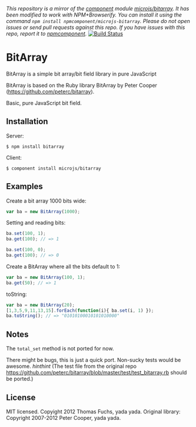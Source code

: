 *This repository is a mirror of the [component](http://component.io) module [microjs/bitarray](http://github.com/microjs/bitarray). It has been modified to work with NPM+Browserify. You can install it using the command `npm install npmcomponent/microjs-bitarray`. Please do not open issues or send pull requests against this repo. If you have issues with this repo, report it to [npmcomponent](https://github.com/airportyh/npmcomponent).*
[![Build Status](https://secure.travis-ci.org/microjs/bitarray.png?branch=master)](https://travis-ci.org/microjs/bitarray)
# BitArray

BitArray is a simple bit array/bit field library in pure JavaScript

BitArray is based on the Ruby library BitArray by Peter Cooper (https://github.com/peterc/bitarray).

Basic, pure JavaScript bit field.

## Installation

Server:

    $ npm install bitarray

Client:

    $ component install microjs/bitarray

## Examples

Create a bit array 1000 bits wide:

```javascript
var ba = new BitArray(1000);
```

Setting and reading bits:

```javascript
ba.set(100, 1);
ba.get(100); // => 1

ba.set(100, 0);
ba.get(100); // => 0
```

Create a BitArray where all the bits default to 1:

```javascript
var ba = new BitArray(100, 1);
ba.get(50); // => 1
```

toString:

```javascript
var ba = new BitArray(20);
[1,3,5,9,11,13,15].forEach(function(i){ ba.set(i, 1) });
ba.toString(); // => "01010100010101010000"
```

## Notes

The `total_set` method is not ported for now.

There might be bugs, this is just a quick port. Non-sucky tests would be awesome. *hinthint* (The test file from the original repo https://github.com/peterc/bitarray/blob/master/test/test_bitarray.rb should be ported.)

## License

MIT licensed. Copyight 2012 Thomas Fuchs, yada yada.
Original library: Copyright 2007-2012 Peter Cooper, yada yada.
